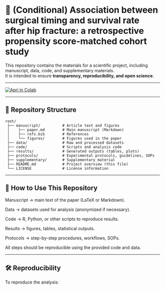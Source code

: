 # 🧪 (Conditional) Association between surgical timing and survival rate after hip fracture: a retrospective propensity score-matched cohort study

This repository contains the materials for a scientific project, including manuscript, data, code, and supplementary materials.  
It is intended to ensure **transparency, reproducibility, and open science**.  

---

[![Apri in Colab](https://colab.research.google.com/assets/colab-badge.svg)](https://colab.research.google.com/github/kapefier/BrokenFemursPSM/blob/main/code/analysis.ipynb)

---

## 📂 Repository Structure

```text
root/
 ├── manuscript/          # Article text and figures
 │    ├── paper.md        # Main manuscript (Markdown)
 │    ├── refs.bib        # References
 │    └── figures/        # Figures used in the paper
 ├── data/                # Raw and processed datasets
 ├── code/                # Scripts and analysis code
 ├── results/             # Generated outputs (tables, plots)
 ├── protocols/           # Experimental protocols, guidelines, SOPs
 ├── supplementary/       # Supplementary material
 ├── README.md            # Project overview (this file)
 └── LICENSE              # License information
```

---

## 🚀 How to Use This Repository

Manuscript → main text of the paper (LaTeX or Markdown).

Data → datasets used for analysis (anonymized if necessary).

Code → R, Python, or other scripts to reproduce results.

Results → figures, tables, statistical outputs.

Protocols → step-by-step procedures, workflows, SOPs.

All steps should be reproducible using the provided code and data.

---

## 🛠️ Reproducibility

To reproduce the analysis:
